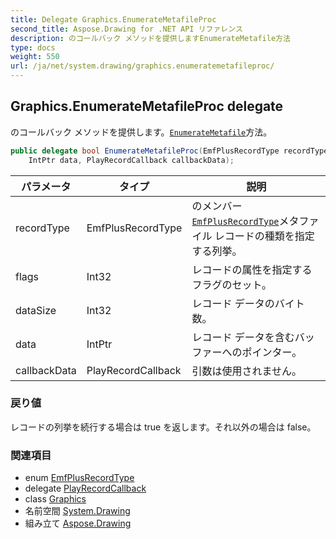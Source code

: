 ```yaml
---
title: Delegate Graphics.EnumerateMetafileProc
second_title: Aspose.Drawing for .NET API リファレンス
description: のコールバック メソッドを提供しますEnumerateMetafile方法
type: docs
weight: 550
url: /ja/net/system.drawing/graphics.enumeratemetafileproc/
---
```

## Graphics.EnumerateMetafileProc delegate

のコールバック メソッドを提供します。[`EnumerateMetafile`](../graphics/enumeratemetafile/)方法。

```csharp
public delegate bool EnumerateMetafileProc(EmfPlusRecordType recordType, int flags, int dataSize, 
    IntPtr data, PlayRecordCallback callbackData);
```

| パラメータ | タイプ | 説明 |
| --- | --- | --- |
| recordType | EmfPlusRecordType | のメンバー[`EmfPlusRecordType`](../../system.drawing.imaging/emfplusrecordtype/)メタファイル レコードの種類を指定する列挙。 |
| flags | Int32 | レコードの属性を指定するフラグのセット。 |
| dataSize | Int32 | レコード データのバイト数。 |
| data | IntPtr | レコード データを含むバッファーへのポインター。 |
| callbackData | PlayRecordCallback | 引数は使用されません。 |

### 戻り値

レコードの列挙を続行する場合は true を返します。それ以外の場合は false。

### 関連項目

* enum [EmfPlusRecordType](../../system.drawing.imaging/emfplusrecordtype/)
* delegate [PlayRecordCallback](../../system.drawing.imaging/playrecordcallback/)
* class [Graphics](../graphics/)
* 名前空間 [System.Drawing](../../system.drawing/)
* 組み立て [Aspose.Drawing](../../)


